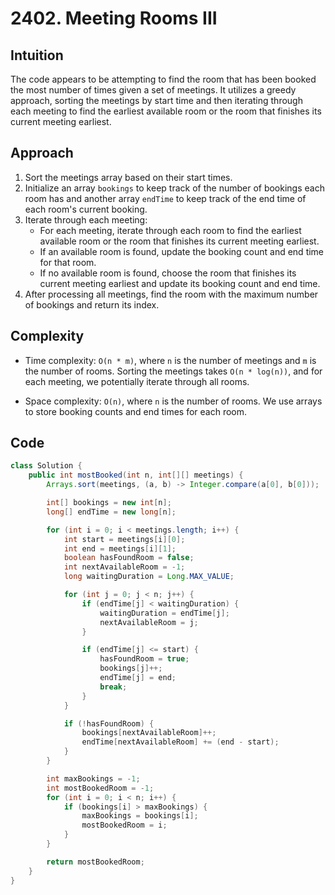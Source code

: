 # 2402. Meeting Rooms III

## Intuition

The code appears to be attempting to find the room that has been booked the most number of times given a set of meetings. It utilizes a greedy approach, sorting the meetings by start time and then iterating through each meeting to find the earliest available room or the room that finishes its current meeting earliest.

## Approach

1. Sort the meetings array based on their start times.
2. Initialize an array `bookings` to keep track of the number of bookings each room has and another array `endTime` to keep track of the end time of each room's current booking.
3. Iterate through each meeting:
   - For each meeting, iterate through each room to find the earliest available room or the room that finishes its current meeting earliest.
   - If an available room is found, update the booking count and end time for that room.
   - If no available room is found, choose the room that finishes its current meeting earliest and update its booking count and end time.
4. After processing all meetings, find the room with the maximum number of bookings and return its index.

## Complexity

- Time complexity: `O(n * m)`, where `n` is the number of meetings and `m` is the number of rooms. Sorting the meetings takes `O(n * log(n))`, and for each meeting, we potentially iterate through all rooms.

- Space complexity: `O(n)`, where `n` is the number of rooms. We use arrays to store booking counts and end times for each room.

## Code

```java
class Solution {
    public int mostBooked(int n, int[][] meetings) {
        Arrays.sort(meetings, (a, b) -> Integer.compare(a[0], b[0]));

        int[] bookings = new int[n];
        long[] endTime = new long[n];

        for (int i = 0; i < meetings.length; i++) {
            int start = meetings[i][0];
            int end = meetings[i][1];
            boolean hasFoundRoom = false;
            int nextAvailableRoom = -1;
            long waitingDuration = Long.MAX_VALUE;

            for (int j = 0; j < n; j++) {
                if (endTime[j] < waitingDuration) {
                    waitingDuration = endTime[j];
                    nextAvailableRoom = j;
                }

                if (endTime[j] <= start) {
                    hasFoundRoom = true;
                    bookings[j]++;
                    endTime[j] = end;
                    break;
                }
            }

            if (!hasFoundRoom) {
                bookings[nextAvailableRoom]++;
                endTime[nextAvailableRoom] += (end - start);
            }
        }

        int maxBookings = -1;
        int mostBookedRoom = -1;
        for (int i = 0; i < n; i++) {
            if (bookings[i] > maxBookings) {
                maxBookings = bookings[i];
                mostBookedRoom = i;
            }
        }

        return mostBookedRoom;
    }
}
```
